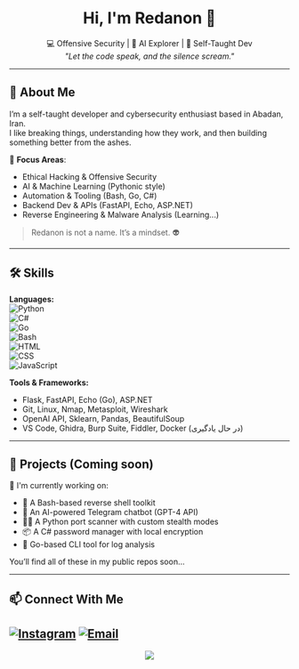 <h1 align="center">Hi, I'm Redanon 👾</h1>
<p align="center">
  💻 Offensive Security | 🤖 AI Explorer | 🧠 Self-Taught Dev <br/>
  <i>"Let the code speak, and the silence scream."</i>
</p>

---

## 🧬 About Me

I’m a self-taught developer and cybersecurity enthusiast based in Abadan, Iran.  
I like breaking things, understanding how they work, and then building something better from the ashes.  

🧠 **Focus Areas**:
- Ethical Hacking & Offensive Security  
- AI & Machine Learning (Pythonic style)  
- Automation & Tooling (Bash, Go, C#)  
- Backend Dev & APIs (FastAPI, Echo, ASP.NET)  
- Reverse Engineering & Malware Analysis (Learning...)

> Redanon is not a name. It’s a mindset. 👽

---

## 🛠 Skills

**Languages:**  
![Python](https://img.shields.io/badge/-Python-333?style=flat&logo=python)  
![C#](https://img.shields.io/badge/-C%23-333?style=flat&logo=csharp)  
![Go](https://img.shields.io/badge/-Go-333?style=flat&logo=go)  
![Bash](https://img.shields.io/badge/-Bash-333?style=flat&logo=gnubash)  
![HTML](https://img.shields.io/badge/-HTML5-333?style=flat&logo=html5)  
![CSS](https://img.shields.io/badge/-CSS3-333?style=flat&logo=css3)  
![JavaScript](https://img.shields.io/badge/-JavaScript-333?style=flat&logo=javascript)

**Tools & Frameworks:**  
- Flask, FastAPI, Echo (Go), ASP.NET  
- Git, Linux, Nmap, Metasploit, Wireshark  
- OpenAI API, Sklearn, Pandas, BeautifulSoup  
- VS Code, Ghidra, Burp Suite, Fiddler, Docker (در حال یادگیری)

---

## 🚧 Projects (Coming soon)

🧪 I'm currently working on:

- 🔐 A Bash-based reverse shell toolkit  
- 🤖 An AI-powered Telegram chatbot (GPT-4 API)  
- 🕵️‍♂️ A Python port scanner with custom stealth modes  
- 📦 A C# password manager with local encryption  
- 🧰 Go-based CLI tool for log analysis

You’ll find all of these in my public repos soon...

---

## 📫 Connect With Me

[![Instagram](https://img.shields.io/badge/-@0xredanon-black?style=flat&logo=instagram)](https://instagram.com/imahdi.ar)
[![Email](https://img.shields.io/badge/-Email-black?style=flat&logo=gmail)](mailto:media.mahdiaria@gmail.com)
---

<p align="center">
  <img src="https://capsule-render.vercel.app/api?type=waving&color=gradient&height=120&section=footer"/>
</p>
